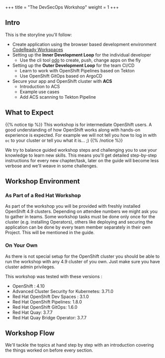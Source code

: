 +++
title = "The DevSecOps Workshop"
weight = 1
+++

## Intro

This is the storyline you'll follow:

- Create application using the browser based development environment [CodeReady Workspaces](https://developers.redhat.com/products/codeready-workspaces/overview)
- Setting up the **Inner Development Loop** for the individual developer
  - Use the cli tool [odo](https://developers.redhat.com/products/odo/overview) to create, push, change apps on the fly
- Setting up the **Outer Development Loop** for the team CI/CD
  - Learn to work with OpenShift Pipelines based on Tekton
  - Use OpenShift GitOps based on ArgoCD
- Secure your app and OpenShift cluster with **ACS**
  - Introduction to ACS
  - Example use cases
  - Add ACS scanning to Tekton Pipeline

## What to Expect

{{% notice tip %}}
This workshop is for intermediate OpenShift users. A good understanding of how OpenShift works along with hands-on experience is expected. For example we will not tell you how to log in with `oc` to your cluster or tell you what it is... ;)
{{% /notice %}}

We try to balance guided workshop steps and challenging you to use your knowledge to learn new skills. This means you'll get detailed step-by-step instructions for every new chapter/task, later on the guide will become less verbose and we'll weave in some challenges.
## Workshop Environment
### As Part of a Red Hat Workshop
As part of the workshop you will be provided with freshly installed OpenShift 4.9 clusters. Depending on attendee numbers we might ask you to gather in teams. Some workshop tasks must be done only once for the cluster (e.g. installing Operators), others like deploying and securing the application can be done by every team member separately in their own Project. This will be mentioned in the guide.

### On Your Own
As there is not special setup for the OpenShift cluster you should be able to run the workshop with any 4.9 cluster of you own. Just make sure you have cluster admin privileges.

This workshop was tested with these versions :
- OpenShift : 4.10
- Advanced Cluster Security for Kubernetes: 3.71.0
- Red Hat OpenShift Dev Spaces : 3.1.0
- Red Hat OpenShift Pipelines: 1.8.0
- Red Hat OpenShift GitOps: 1.6.0
- Red Hat Quay: 3.7.7
- Red Hat Quay Bridge Operator: 3.7.7
## Workshop Flow
We'll tackle the topics at hand step by step with an introduction covering the things worked on before every section.
